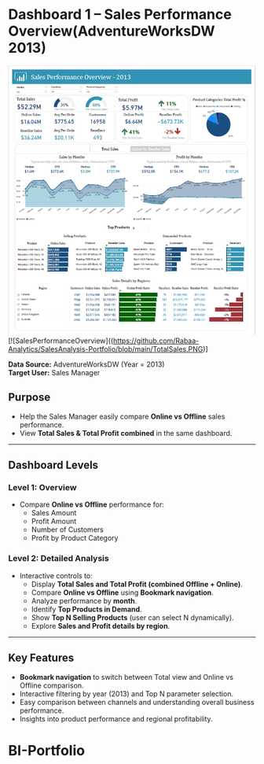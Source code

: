 # Dashboard 1 – Sales Performance Overview(AdventureWorksDW 2013)

[![SalesPerformanceOverview](https://github.com/Rabaa-Analytics/SalesAnalysis-Portfolio/blob/main/OnlineVsReseller.PNG)](https://github.com/Rabaa-Analytics/SalesAnalysis-Portfolio/blob/main/TotalSales.PNG)
[![SalesPerformanceOverview]((https://github.com/Rabaa-Analytics/SalesAnalysis-Portfolio/blob/main/TotalSales.PNG)]

**Data Source:** AdventureWorksDW (Year = 2013)  
**Target User:** Sales Manager  

## Purpose
- Help the Sales Manager easily compare **Online vs Offline** sales performance.  
- View **Total Sales & Total Profit combined** in the same dashboard.  

---

## Dashboard Levels

### Level 1: Overview
- Compare **Online vs Offline** performance for:  
  - Sales Amount  
  - Profit Amount  
  - Number of Customers  
  - Profit by Product Category  

### Level 2: Detailed Analysis
- Interactive controls to:  
  - Display **Total Sales and Total Profit (combined Offline + Online)**.  
  - Compare **Online vs Offline** using **Bookmark navigation**.  
  - Analyze performance by **month**.  
  - Identify **Top Products in Demand**.  
  - Show **Top N Selling Products** (user can select N dynamically).  
  - Explore **Sales and Profit details by region**.  

---

## Key Features
- **Bookmark navigation** to switch between Total view and Online vs Offline comparison.  
- Interactive filtering by year (2013) and Top N parameter selection.  
- Easy comparison between channels and understanding overall business performance.  
- Insights into product performance and regional profitability.
# BI-Portfolio
